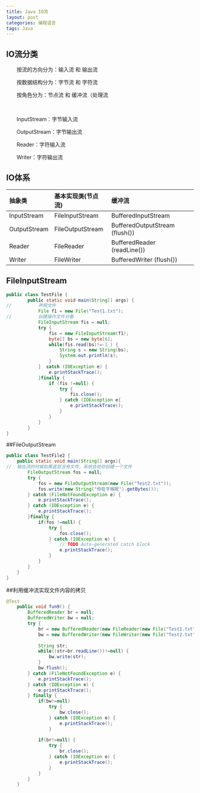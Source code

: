 ```yaml
---
title: Java IO流
layout: post
categories: 编程语言
tags: Java
---
```

## IO流分类
&emsp;&emsp;按流的方向分为：输入流 和 输出流

&emsp;&emsp;按数据结构分为：字节流 和 字符流

&emsp;&emsp;按角色分为：节点流 和 缓冲流（处理流

<br>

&emsp;&emsp;InputStream：字节输入流

&emsp;&emsp;OutputStream：字节输出流

&emsp;&emsp;Reader：字符输入流

&emsp;&emsp;Writer：字符输出流

## IO体系
|抽象类|基本实现类(节点流)|缓冲流|
|:---|:---|:---|
|InputStream|FileInputStream|BufferedInputStream|
|OutputStream|FileOutputStream|BufferedOutputStream (flush())|
|Reader|FileReader|BufferedReader (readLine())|
|Writer|FileWriter|BufferedWriter (flush())|

## FileInputStream
```java
public class TestFile {
		public static void main(String[] args) {
//			声明文件
			File f1 = new File("Test1.txt");
//			创建操作文件对象
			FileInputStream fis = null;
			try {
				fis = new FileInputStream(f1);
				byte[] bs = new byte[6];
				while(fis.read(bs)!=-1 ) {
					String s = new String(bs);
					System.out.println(s);
				}
			}  catch (IOException e) {
				e.printStackTrace();
			}finally {
				if (fis !=null) {
					try {
						fis.close();
					} catch (IOException e{
						e.printStackTrace();
					}
				}
			}	
		}
}
```
##FileOutputStream
```java
public class TestFile2 {
	public static void main(String[] args){
//	输出流的时候如果底层没有文件，系统会给你创建一个文件
		FileOutputStream fos = null;
		try {
			fos = new FileOutputStream(new File("Test2.txt"));
			fos.write(new String("你在干嘛呢").getBytes());
		} catch (FileNotFoundException e) {
			e.printStackTrace();
		} catch (IOException e) {
			e.printStackTrace();
		}finally {
			if(fos !=null) {
				try {
					fos.close();
				} catch (IOException e) {
					// TODO Auto-generated catch block
					e.printStackTrace();
				}
			}
		}
	}
}
```
##利用缓冲流实现文件内容的拷贝
```java
@Test
	public void fun9() {
		BufferedReader br = null;
		BufferedWriter bw = null;
		try {
			br = new BufferedReader(new FileReader(new File("Test1.txt")));
			bw = new BufferedWriter(new FileWriter(new File("Test2.txt")));
			
			String str;
			while((str=br.readLine())!=null) {
				bw.write(str);
			}
			bw.flush();
		} catch (FileNotFoundException e) {
			e.printStackTrace();
		} catch (IOException e) {
			e.printStackTrace();
		} finally {
			if(bw!=null)
				try {
					bw.close();
				} catch (IOException e) {
					e.printStackTrace();
				}
			
			if(br!=null) {
				try {
					br.close();
				} catch (IOException e) {
					e.printStackTrace();
				}
			}
		}
	}
```